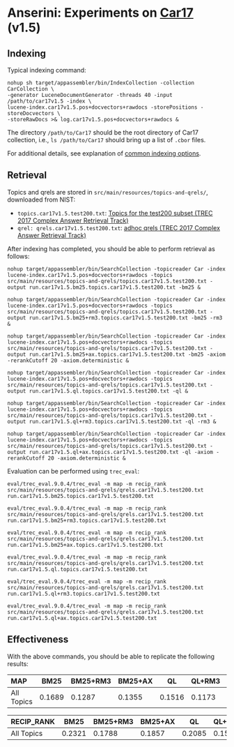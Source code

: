 # Anserini: Experiments on [Car17](http://trec-car.cs.unh.edu/) (v1.5)

## Indexing

Typical indexing command:

```
nohup sh target/appassembler/bin/IndexCollection -collection CarCollection \
-generator LuceneDocumentGenerator -threads 40 -input /path/to/car17v1.5 -index \
lucene-index.car17v1.5.pos+docvectors+rawdocs -storePositions -storeDocvectors \
-storeRawDocs >& log.car17v1.5.pos+docvectors+rawdocs &
```

The directory `/path/to/Car17` should be the root directory of Car17 collection, i.e., `ls /path/to/Car17` should bring up a list of `.cbor` files.

For additional details, see explanation of [common indexing options](common-indexing-options.md).

## Retrieval

Topics and qrels are stored in `src/main/resources/topics-and-qrels/`, downloaded from NIST:

+ `topics.car17v1.5.test200.txt`: [Topics for the test200 subset (TREC 2017 Complex Answer Retrieval Track)](http://trec-car.cs.unh.edu/datareleases/v1.5/test200-v1.5.tar.xz)
+ `qrel: qrels.car17v1.5.test200.txt`: [adhoc qrels (TREC 2017 Complex Answer Retrieval Track)](http://trec-car.cs.unh.edu/datareleases/v1.5/test200-v1.5.tar.xz)


After indexing has completed, you should be able to perform retrieval as follows:

```
nohup target/appassembler/bin/SearchCollection -topicreader Car -index lucene-index.car17v1.5.pos+docvectors+rawdocs -topics src/main/resources/topics-and-qrels/topics.car17v1.5.test200.txt -output run.car17v1.5.bm25.topics.car17v1.5.test200.txt -bm25 &

nohup target/appassembler/bin/SearchCollection -topicreader Car -index lucene-index.car17v1.5.pos+docvectors+rawdocs -topics src/main/resources/topics-and-qrels/topics.car17v1.5.test200.txt -output run.car17v1.5.bm25+rm3.topics.car17v1.5.test200.txt -bm25 -rm3 &

nohup target/appassembler/bin/SearchCollection -topicreader Car -index lucene-index.car17v1.5.pos+docvectors+rawdocs -topics src/main/resources/topics-and-qrels/topics.car17v1.5.test200.txt -output run.car17v1.5.bm25+ax.topics.car17v1.5.test200.txt -bm25 -axiom -rerankCutoff 20 -axiom.deterministic &

nohup target/appassembler/bin/SearchCollection -topicreader Car -index lucene-index.car17v1.5.pos+docvectors+rawdocs -topics src/main/resources/topics-and-qrels/topics.car17v1.5.test200.txt -output run.car17v1.5.ql.topics.car17v1.5.test200.txt -ql &

nohup target/appassembler/bin/SearchCollection -topicreader Car -index lucene-index.car17v1.5.pos+docvectors+rawdocs -topics src/main/resources/topics-and-qrels/topics.car17v1.5.test200.txt -output run.car17v1.5.ql+rm3.topics.car17v1.5.test200.txt -ql -rm3 &

nohup target/appassembler/bin/SearchCollection -topicreader Car -index lucene-index.car17v1.5.pos+docvectors+rawdocs -topics src/main/resources/topics-and-qrels/topics.car17v1.5.test200.txt -output run.car17v1.5.ql+ax.topics.car17v1.5.test200.txt -ql -axiom -rerankCutoff 20 -axiom.deterministic &

```

Evaluation can be performed using `trec_eval`:

```
eval/trec_eval.9.0.4/trec_eval -m map -m recip_rank src/main/resources/topics-and-qrels/qrels.car17v1.5.test200.txt run.car17v1.5.bm25.topics.car17v1.5.test200.txt

eval/trec_eval.9.0.4/trec_eval -m map -m recip_rank src/main/resources/topics-and-qrels/qrels.car17v1.5.test200.txt run.car17v1.5.bm25+rm3.topics.car17v1.5.test200.txt

eval/trec_eval.9.0.4/trec_eval -m map -m recip_rank src/main/resources/topics-and-qrels/qrels.car17v1.5.test200.txt run.car17v1.5.bm25+ax.topics.car17v1.5.test200.txt

eval/trec_eval.9.0.4/trec_eval -m map -m recip_rank src/main/resources/topics-and-qrels/qrels.car17v1.5.test200.txt run.car17v1.5.ql.topics.car17v1.5.test200.txt

eval/trec_eval.9.0.4/trec_eval -m map -m recip_rank src/main/resources/topics-and-qrels/qrels.car17v1.5.test200.txt run.car17v1.5.ql+rm3.topics.car17v1.5.test200.txt

eval/trec_eval.9.0.4/trec_eval -m map -m recip_rank src/main/resources/topics-and-qrels/qrels.car17v1.5.test200.txt run.car17v1.5.ql+ax.topics.car17v1.5.test200.txt

```

## Effectiveness

With the above commands, you should be able to replicate the following results:

MAP                                     | BM25      | BM25+RM3  | BM25+AX   | QL        | QL+RM3    | QL+AX     |
:---------------------------------------|-----------|-----------|-----------|-----------|-----------|-----------|
All Topics                              | 0.1689    | 0.1287    | 0.1355    | 0.1516    | 0.1173    | 0.1082    |


RECIP_RANK                              | BM25      | BM25+RM3  | BM25+AX   | QL        | QL+RM3    | QL+AX     |
:---------------------------------------|-----------|-----------|-----------|-----------|-----------|-----------|
All Topics                              | 0.2321    | 0.1788    | 0.1857    | 0.2085    | 0.1573    | 0.1501    |


